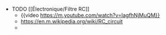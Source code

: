 - TODO [[Électronique/Filtre RC]]
	- {{video https://m.youtube.com/watch?v=lagfhNjMuQM}}
	- https://en.m.wikipedia.org/wiki/RC_circuit
	-